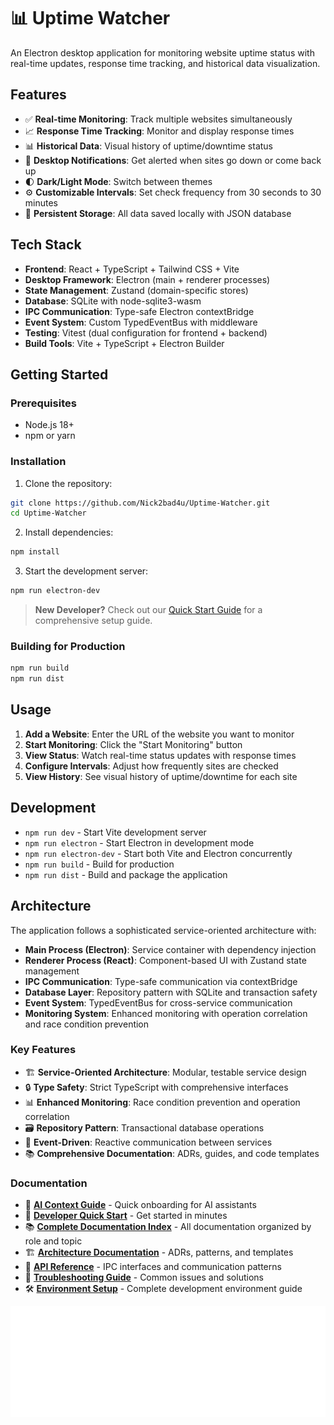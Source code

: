 # 📊 Uptime Watcher

<!-- markdownlint-disable -->

An Electron desktop application for monitoring website uptime status with real-time updates, response time tracking, and historical data visualization.

## Features

- ✅ **Real-time Monitoring**: Track multiple websites simultaneously
- 📈 **Response Time Tracking**: Monitor and display response times
- 📊 **Historical Data**: Visual history of uptime/downtime status
- 🔔 **Desktop Notifications**: Get alerted when sites go down or come back up
- 🌓 **Dark/Light Mode**: Switch between themes
- ⚙️ **Customizable Intervals**: Set check frequency from 30 seconds to 30 minutes
- 💾 **Persistent Storage**: All data saved locally with JSON database

## Tech Stack

- **Frontend**: React + TypeScript + Tailwind CSS + Vite
- **Desktop Framework**: Electron (main + renderer processes)
- **State Management**: Zustand (domain-specific stores)
- **Database**: SQLite with node-sqlite3-wasm
- **IPC Communication**: Type-safe Electron contextBridge
- **Event System**: Custom TypedEventBus with middleware
- **Testing**: Vitest (dual configuration for frontend + backend)
- **Build Tools**: Vite + TypeScript + Electron Builder

## Getting Started

### Prerequisites

- Node.js 18+
- npm or yarn

### Installation

1. Clone the repository:

```bash
git clone https://github.com/Nick2bad4u/Uptime-Watcher.git
cd Uptime-Watcher
```

2. Install dependencies:

```bash
npm install
```

3. Start the development server:

```bash
npm run electron-dev
```

> **New Developer?** Check out our [Quick Start Guide](./docs/DEVELOPER-QUICK-START.md) for a comprehensive setup guide.

### Building for Production

```bash
npm run build
npm run dist
```

## Usage

1. **Add a Website**: Enter the URL of the website you want to monitor
2. **Start Monitoring**: Click the "Start Monitoring" button
3. **View Status**: Watch real-time status updates with response times
4. **Configure Intervals**: Adjust how frequently sites are checked
5. **View History**: See visual history of uptime/downtime for each site

## Development

- `npm run dev` - Start Vite development server
- `npm run electron` - Start Electron in development mode
- `npm run electron-dev` - Start both Vite and Electron concurrently
- `npm run build` - Build for production
- `npm run dist` - Build and package the application

## Architecture

The application follows a sophisticated service-oriented architecture with:

- **Main Process (Electron)**: Service container with dependency injection
- **Renderer Process (React)**: Component-based UI with Zustand state management
- **IPC Communication**: Type-safe communication via contextBridge
- **Database Layer**: Repository pattern with SQLite and transaction safety
- **Event System**: TypedEventBus for cross-service communication
- **Monitoring System**: Enhanced monitoring with operation correlation and race condition prevention

### Key Features

- 🏗️ **Service-Oriented Architecture**: Modular, testable service design
- 🔒 **Type Safety**: Strict TypeScript with comprehensive interfaces
- 📊 **Enhanced Monitoring**: Race condition prevention and operation correlation
- 🗃️ **Repository Pattern**: Transactional database operations
- 🎯 **Event-Driven**: Reactive communication between services
- 📚 **Comprehensive Documentation**: ADRs, guides, and code templates

### Documentation

- 🤖 **[AI Context Guide](./docs/AI-CONTEXT.md)** - Quick onboarding for AI assistants
- 🚀 **[Developer Quick Start](./docs/DEVELOPER-QUICK-START.md)** - Get started in minutes
- 📚 **[Complete Documentation Index](./docs/DOCUMENTATION-INDEX.md)** - All documentation organized by role and topic
- 🏗️ **[Architecture Documentation](./docs/Architecture/)** - ADRs, patterns, and templates
- 📖 **[API Reference](./docs/API-DOCUMENTATION.md)** - IPC interfaces and communication patterns
- 🔧 **[Troubleshooting Guide](./docs/TROUBLESHOOTING.md)** - Common issues and solutions
- 🛠️ **[Environment Setup](./docs/ENVIRONMENT-SETUP.md)** - Complete development environment guide

![Repository Stats](https://raw.githubusercontent.com/nick2bad4u/Uptime-Watcher/metrics/metrics.repository.svg)
